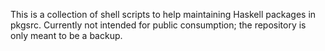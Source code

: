 This is a collection of shell scripts to help maintaining Haskell packages
in pkgsrc. Currently not intended for public consumption; the repository is
only meant to be a backup.
